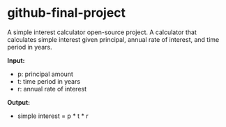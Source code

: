 # github-final-project
A simple interest calculator open-source project.
A calculator that calculates simple interest given principal, annual rate of interest, and time period in years.

**Input:**
- p: principal amount
- t: time period in years
- r: annual rate of interest

**Output:**
- simple interest = p * t * r
